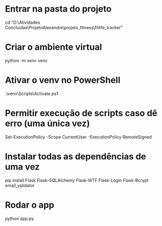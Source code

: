 # Entrar na pasta do projeto
cd "D:\Atividades Concluidas\ProjetoAlexandre\projeto_fitness\fitlife_tracker"

# Criar o ambiente virtual
python -m venv venv

# Ativar o venv no PowerShell
.\venv\Scripts\Activate.ps1

# Permitir execução de scripts caso dê erro (uma única vez)
Set-ExecutionPolicy -Scope CurrentUser -ExecutionPolicy RemoteSigned

# Instalar todas as dependências de uma vez
pip install Flask Flask-SQLAlchemy Flask-WTF Flask-Login Flask-Bcrypt email_validator

# Rodar o app
python app.py

